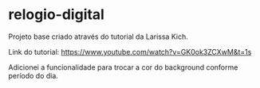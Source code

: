 # relogio-digital
Projeto base criado através do tutorial da Larissa Kich.

Link do tutorial: https://www.youtube.com/watch?v=GK0ok3ZCXwM&t=1s

Adicionei a funcionalidade para trocar a cor do background conforme período do dia.

